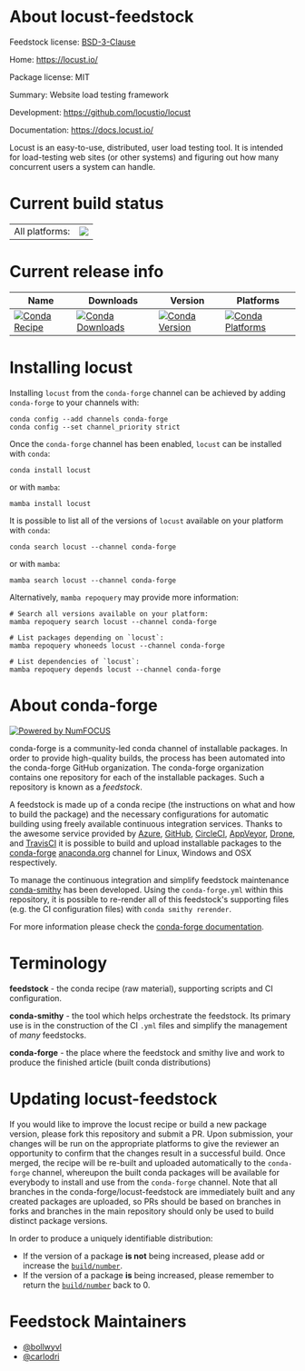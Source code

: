 About locust-feedstock
======================

Feedstock license: [BSD-3-Clause](https://github.com/conda-forge/locust-feedstock/blob/main/LICENSE.txt)

Home: https://locust.io/

Package license: MIT

Summary: Website load testing framework

Development: https://github.com/locustio/locust

Documentation: https://docs.locust.io/

Locust is an easy-to-use, distributed, user load testing tool. It is
intended for load-testing web sites (or other systems) and figuring out how
many concurrent users a system can handle.

Current build status
====================


<table><tr><td>All platforms:</td>
    <td>
      <a href="https://dev.azure.com/conda-forge/feedstock-builds/_build/latest?definitionId=4517&branchName=main">
        <img src="https://dev.azure.com/conda-forge/feedstock-builds/_apis/build/status/locust-feedstock?branchName=main">
      </a>
    </td>
  </tr>
</table>

Current release info
====================

| Name | Downloads | Version | Platforms |
| --- | --- | --- | --- |
| [![Conda Recipe](https://img.shields.io/badge/recipe-locust-green.svg)](https://anaconda.org/conda-forge/locust) | [![Conda Downloads](https://img.shields.io/conda/dn/conda-forge/locust.svg)](https://anaconda.org/conda-forge/locust) | [![Conda Version](https://img.shields.io/conda/vn/conda-forge/locust.svg)](https://anaconda.org/conda-forge/locust) | [![Conda Platforms](https://img.shields.io/conda/pn/conda-forge/locust.svg)](https://anaconda.org/conda-forge/locust) |

Installing locust
=================

Installing `locust` from the `conda-forge` channel can be achieved by adding `conda-forge` to your channels with:

```
conda config --add channels conda-forge
conda config --set channel_priority strict
```

Once the `conda-forge` channel has been enabled, `locust` can be installed with `conda`:

```
conda install locust
```

or with `mamba`:

```
mamba install locust
```

It is possible to list all of the versions of `locust` available on your platform with `conda`:

```
conda search locust --channel conda-forge
```

or with `mamba`:

```
mamba search locust --channel conda-forge
```

Alternatively, `mamba repoquery` may provide more information:

```
# Search all versions available on your platform:
mamba repoquery search locust --channel conda-forge

# List packages depending on `locust`:
mamba repoquery whoneeds locust --channel conda-forge

# List dependencies of `locust`:
mamba repoquery depends locust --channel conda-forge
```


About conda-forge
=================

[![Powered by
NumFOCUS](https://img.shields.io/badge/powered%20by-NumFOCUS-orange.svg?style=flat&colorA=E1523D&colorB=007D8A)](https://numfocus.org)

conda-forge is a community-led conda channel of installable packages.
In order to provide high-quality builds, the process has been automated into the
conda-forge GitHub organization. The conda-forge organization contains one repository
for each of the installable packages. Such a repository is known as a *feedstock*.

A feedstock is made up of a conda recipe (the instructions on what and how to build
the package) and the necessary configurations for automatic building using freely
available continuous integration services. Thanks to the awesome service provided by
[Azure](https://azure.microsoft.com/en-us/services/devops/), [GitHub](https://github.com/),
[CircleCI](https://circleci.com/), [AppVeyor](https://www.appveyor.com/),
[Drone](https://cloud.drone.io/welcome), and [TravisCI](https://travis-ci.com/)
it is possible to build and upload installable packages to the
[conda-forge](https://anaconda.org/conda-forge) [anaconda.org](https://anaconda.org/)
channel for Linux, Windows and OSX respectively.

To manage the continuous integration and simplify feedstock maintenance
[conda-smithy](https://github.com/conda-forge/conda-smithy) has been developed.
Using the ``conda-forge.yml`` within this repository, it is possible to re-render all of
this feedstock's supporting files (e.g. the CI configuration files) with ``conda smithy rerender``.

For more information please check the [conda-forge documentation](https://conda-forge.org/docs/).

Terminology
===========

**feedstock** - the conda recipe (raw material), supporting scripts and CI configuration.

**conda-smithy** - the tool which helps orchestrate the feedstock.
                   Its primary use is in the construction of the CI ``.yml`` files
                   and simplify the management of *many* feedstocks.

**conda-forge** - the place where the feedstock and smithy live and work to
                  produce the finished article (built conda distributions)


Updating locust-feedstock
=========================

If you would like to improve the locust recipe or build a new
package version, please fork this repository and submit a PR. Upon submission,
your changes will be run on the appropriate platforms to give the reviewer an
opportunity to confirm that the changes result in a successful build. Once
merged, the recipe will be re-built and uploaded automatically to the
`conda-forge` channel, whereupon the built conda packages will be available for
everybody to install and use from the `conda-forge` channel.
Note that all branches in the conda-forge/locust-feedstock are
immediately built and any created packages are uploaded, so PRs should be based
on branches in forks and branches in the main repository should only be used to
build distinct package versions.

In order to produce a uniquely identifiable distribution:
 * If the version of a package **is not** being increased, please add or increase
   the [``build/number``](https://docs.conda.io/projects/conda-build/en/latest/resources/define-metadata.html#build-number-and-string).
 * If the version of a package **is** being increased, please remember to return
   the [``build/number``](https://docs.conda.io/projects/conda-build/en/latest/resources/define-metadata.html#build-number-and-string)
   back to 0.

Feedstock Maintainers
=====================

* [@bollwyvl](https://github.com/bollwyvl/)
* [@carlodri](https://github.com/carlodri/)


<!-- dummy commit to enable rerendering -->

